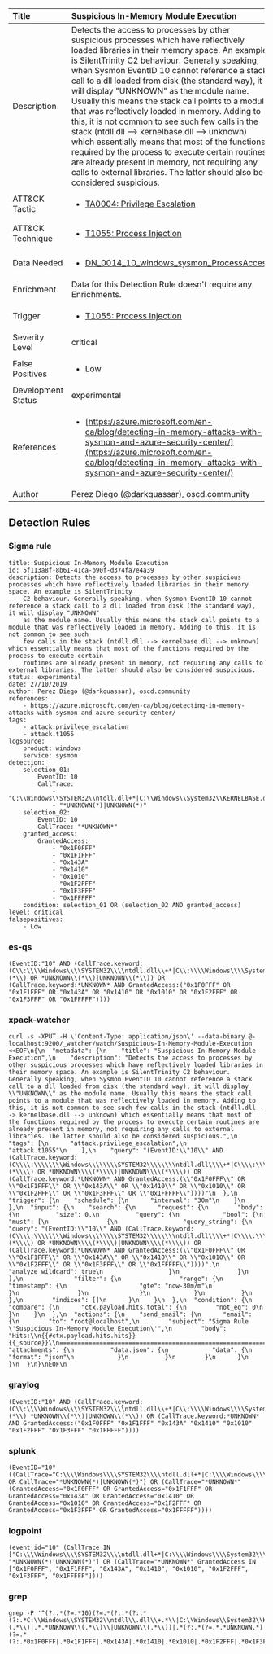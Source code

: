 | Title                | Suspicious In-Memory Module Execution                                                                                                                                                 |
|:---------------------|:------------------------------------------------------------------------------------------------------------------------------------------------------------|
| Description          | Detects the access to processes by other suspicious processes which have reflectively loaded libraries in their memory space. An example is SilentTrinity C2 behaviour. Generally speaking, when Sysmon EventID 10 cannot reference a stack call to a dll loaded from disk (the standard way), it will display "UNKNOWN" as the module name. Usually this means the stack call points to a module that was reflectively loaded in memory. Adding to this, it is not common to see such few calls in the stack (ntdll.dll --> kernelbase.dll --> unknown) which essentially means that most of the functions required by the process to execute certain routines are already present in memory, not requiring any calls to external libraries. The latter should also be considered suspicious.                                                                                                                                           |
| ATT&amp;CK Tactic    |  <ul><li>[TA0004: Privilege Escalation](https://attack.mitre.org/tactics/TA0004)</li></ul>  |
| ATT&amp;CK Technique | <ul><li>[T1055: Process Injection](https://attack.mitre.org/techniques/T1055)</li></ul>  |
| Data Needed          | <ul><li>[DN_0014_10_windows_sysmon_ProcessAccess](../Data_Needed/DN_0014_10_windows_sysmon_ProcessAccess.md)</li></ul>  |
| Enrichment           |  Data for this Detection Rule doesn't require any Enrichments.  |
| Trigger              | <ul><li>[T1055: Process Injection](../Triggers/T1055.md)</li></ul>  |
| Severity Level       | critical |
| False Positives      | <ul><li>Low</li></ul>  |
| Development Status   | experimental |
| References           | <ul><li>[https://azure.microsoft.com/en-ca/blog/detecting-in-memory-attacks-with-sysmon-and-azure-security-center/](https://azure.microsoft.com/en-ca/blog/detecting-in-memory-attacks-with-sysmon-and-azure-security-center/)</li></ul>  |
| Author               | Perez Diego (@darkquassar), oscd.community |


## Detection Rules

### Sigma rule

```
title: Suspicious In-Memory Module Execution
id: 5f113a8f-8b61-41ca-b90f-d374fa7e4a39
description: Detects the access to processes by other suspicious processes which have reflectively loaded libraries in their memory space. An example is SilentTrinity
    C2 behaviour. Generally speaking, when Sysmon EventID 10 cannot reference a stack call to a dll loaded from disk (the standard way), it will display "UNKNOWN"
    as the module name. Usually this means the stack call points to a module that was reflectively loaded in memory. Adding to this, it is not common to see such
    few calls in the stack (ntdll.dll --> kernelbase.dll --> unknown) which essentially means that most of the functions required by the process to execute certain
    routines are already present in memory, not requiring any calls to external libraries. The latter should also be considered suspicious.
status: experimental
date: 27/10/2019
author: Perez Diego (@darkquassar), oscd.community
references:
    - https://azure.microsoft.com/en-ca/blog/detecting-in-memory-attacks-with-sysmon-and-azure-security-center/
tags:
    - attack.privilege_escalation
    - attack.t1055
logsource:
    product: windows
    service: sysmon
detection:
    selection_01: 
        EventID: 10
        CallTrace: 
            - "C:\\Windows\\SYSTEM32\\ntdll.dll+*|C:\\Windows\\System32\\KERNELBASE.dll+*|UNKNOWN(*)"
            - "*UNKNOWN(*)|UNKNOWN(*)"
    selection_02: 
        EventID: 10
        CallTrace: "*UNKNOWN*"
    granted_access:
        GrantedAccess:
            - "0x1F0FFF"
            - "0x1F1FFF"
            - "0x143A"
            - "0x1410"
            - "0x1010"
            - "0x1F2FFF"
            - "0x1F3FFF"
            - "0x1FFFFF"
    condition: selection_01 OR (selection_02 AND granted_access)
level: critical
falsepositives:
    - Low

```





### es-qs
    
```
(EventID:"10" AND (CallTrace.keyword:(C\\:\\\\Windows\\\\SYSTEM32\\\\ntdll.dll\\+*|C\\:\\\\Windows\\\\System32\\\\KERNELBASE.dll\\+*|UNKNOWN\\(*\\) OR *UNKNOWN\\(*\\)|UNKNOWN\\(*\\)) OR (CallTrace.keyword:*UNKNOWN* AND GrantedAccess:("0x1F0FFF" OR "0x1F1FFF" OR "0x143A" OR "0x1410" OR "0x1010" OR "0x1F2FFF" OR "0x1F3FFF" OR "0x1FFFFF"))))
```


### xpack-watcher
    
```
curl -s -XPUT -H \'Content-Type: application/json\' --data-binary @- localhost:9200/_watcher/watch/Suspicious-In-Memory-Module-Execution <<EOF\n{\n  "metadata": {\n    "title": "Suspicious In-Memory Module Execution",\n    "description": "Detects the access to processes by other suspicious processes which have reflectively loaded libraries in their memory space. An example is SilentTrinity C2 behaviour. Generally speaking, when Sysmon EventID 10 cannot reference a stack call to a dll loaded from disk (the standard way), it will display \\"UNKNOWN\\" as the module name. Usually this means the stack call points to a module that was reflectively loaded in memory. Adding to this, it is not common to see such few calls in the stack (ntdll.dll --> kernelbase.dll --> unknown) which essentially means that most of the functions required by the process to execute certain routines are already present in memory, not requiring any calls to external libraries. The latter should also be considered suspicious.",\n    "tags": [\n      "attack.privilege_escalation",\n      "attack.t1055"\n    ],\n    "query": "(EventID:\\"10\\" AND (CallTrace.keyword:(C\\\\:\\\\\\\\Windows\\\\\\\\SYSTEM32\\\\\\\\ntdll.dll\\\\+*|C\\\\:\\\\\\\\Windows\\\\\\\\System32\\\\\\\\KERNELBASE.dll\\\\+*|UNKNOWN\\\\(*\\\\) OR *UNKNOWN\\\\(*\\\\)|UNKNOWN\\\\(*\\\\)) OR (CallTrace.keyword:*UNKNOWN* AND GrantedAccess:(\\"0x1F0FFF\\" OR \\"0x1F1FFF\\" OR \\"0x143A\\" OR \\"0x1410\\" OR \\"0x1010\\" OR \\"0x1F2FFF\\" OR \\"0x1F3FFF\\" OR \\"0x1FFFFF\\"))))"\n  },\n  "trigger": {\n    "schedule": {\n      "interval": "30m"\n    }\n  },\n  "input": {\n    "search": {\n      "request": {\n        "body": {\n          "size": 0,\n          "query": {\n            "bool": {\n              "must": [\n                {\n                  "query_string": {\n                    "query": "(EventID:\\"10\\" AND (CallTrace.keyword:(C\\\\:\\\\\\\\Windows\\\\\\\\SYSTEM32\\\\\\\\ntdll.dll\\\\+*|C\\\\:\\\\\\\\Windows\\\\\\\\System32\\\\\\\\KERNELBASE.dll\\\\+*|UNKNOWN\\\\(*\\\\) OR *UNKNOWN\\\\(*\\\\)|UNKNOWN\\\\(*\\\\)) OR (CallTrace.keyword:*UNKNOWN* AND GrantedAccess:(\\"0x1F0FFF\\" OR \\"0x1F1FFF\\" OR \\"0x143A\\" OR \\"0x1410\\" OR \\"0x1010\\" OR \\"0x1F2FFF\\" OR \\"0x1F3FFF\\" OR \\"0x1FFFFF\\"))))",\n                    "analyze_wildcard": true\n                  }\n                }\n              ],\n              "filter": {\n                "range": {\n                  "timestamp": {\n                    "gte": "now-30m/m"\n                  }\n                }\n              }\n            }\n          }\n        },\n        "indices": []\n      }\n    }\n  },\n  "condition": {\n    "compare": {\n      "ctx.payload.hits.total": {\n        "not_eq": 0\n      }\n    }\n  },\n  "actions": {\n    "send_email": {\n      "email": {\n        "to": "root@localhost",\n        "subject": "Sigma Rule \'Suspicious In-Memory Module Execution\'",\n        "body": "Hits:\\n{{#ctx.payload.hits.hits}}{{_source}}\\n================================================================================\\n{{/ctx.payload.hits.hits}}",\n        "attachments": {\n          "data.json": {\n            "data": {\n              "format": "json"\n            }\n          }\n        }\n      }\n    }\n  }\n}\nEOF\n
```


### graylog
    
```
(EventID:"10" AND (CallTrace.keyword:(C\\:\\\\Windows\\\\SYSTEM32\\\\ntdll.dll\\+*|C\\:\\\\Windows\\\\System32\\\\KERNELBASE.dll\\+*|UNKNOWN\\(*\\) *UNKNOWN\\(*\\)|UNKNOWN\\(*\\)) OR (CallTrace.keyword:*UNKNOWN* AND GrantedAccess:("0x1F0FFF" "0x1F1FFF" "0x143A" "0x1410" "0x1010" "0x1F2FFF" "0x1F3FFF" "0x1FFFFF"))))
```


### splunk
    
```
(EventID="10" ((CallTrace="C:\\\\Windows\\\\SYSTEM32\\\\ntdll.dll+*|C:\\\\Windows\\\\System32\\\\KERNELBASE.dll+*|UNKNOWN(*)" OR CallTrace="*UNKNOWN(*)|UNKNOWN(*)") OR (CallTrace="*UNKNOWN*" (GrantedAccess="0x1F0FFF" OR GrantedAccess="0x1F1FFF" OR GrantedAccess="0x143A" OR GrantedAccess="0x1410" OR GrantedAccess="0x1010" OR GrantedAccess="0x1F2FFF" OR GrantedAccess="0x1F3FFF" OR GrantedAccess="0x1FFFFF"))))
```


### logpoint
    
```
(event_id="10" (CallTrace IN ["C:\\\\Windows\\\\SYSTEM32\\\\ntdll.dll+*|C:\\\\Windows\\\\System32\\\\KERNELBASE.dll+*|UNKNOWN(*)", "*UNKNOWN(*)|UNKNOWN(*)"] OR (CallTrace="*UNKNOWN*" GrantedAccess IN ["0x1F0FFF", "0x1F1FFF", "0x143A", "0x1410", "0x1010", "0x1F2FFF", "0x1F3FFF", "0x1FFFFF"])))
```


### grep
    
```
grep -P '^(?:.*(?=.*10)(?=.*(?:.*(?:.*(?:.*C:\\Windows\\SYSTEM32\\ntdll\\.dll\\+.*\\|C:\\Windows\\System32\\KERNELBASE\\.dll\\+.*\\|UNKNOWN\\(.*\\)|.*.*UNKNOWN\\(.*\\)\\|UNKNOWN\\(.*\\))|.*(?:.*(?=.*.*UNKNOWN.*)(?=.*(?:.*0x1F0FFF|.*0x1F1FFF|.*0x143A|.*0x1410|.*0x1010|.*0x1F2FFF|.*0x1F3FFF|.*0x1FFFFF)))))))'
```



